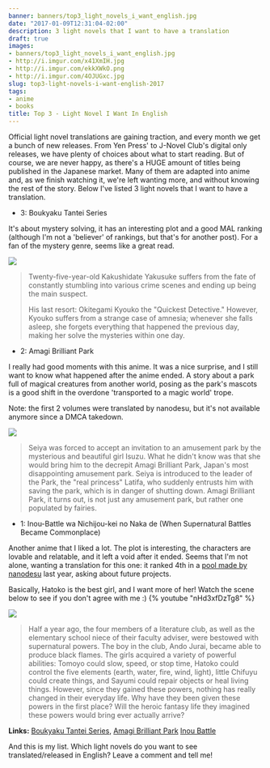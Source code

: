 ```yaml
---
banner: banners/top3_light_novels_i_want_english.jpg
date: "2017-01-09T12:31:04-02:00"
description: 3 light novels that I want to have a translation
draft: true
images:
- banners/top3_light_novels_i_want_english.jpg
- http://i.imgur.com/x41XmIH.jpg
- http://i.imgur.com/ekkXWkO.png
- http://i.imgur.com/4OJUGxc.jpg
slug: top3-light-novels-i-want-english-2017
tags:
- anime
- books
title: Top 3 - Light Novel I Want In English
---
```


Official light novel translations are gaining traction, and every month we get a bunch of new releases. 
From Yen Press' to J-Novel Club's digital only releases, we have plenty of choices about what to start reading. 
But of course, we are never happy, as there's a HUGE amount of titles being published in the Japanese market. 
Many of them are adapted into anime and, as we finish watching it, we're left wanting more, and without knowing the rest of the story. 
Below I've listed 3 light novels that I want to have a translation.

<!--more-->

- 3: Boukyaku Tantei Series

It's about mystery solving, it has an interesting plot and a good MAL ranking (although I'm not a 'believer' of rankings, 
but that's for another post). For a fan of the mystery genre, seems like a great read.

![](http://i.imgur.com/x41XmIH.jpg)

> Twenty-five-year-old Kakushidate Yakusuke suffers from the fate of constantly stumbling into various crime scenes and ending up being the main suspect.
> 
> His last resort: Okitegami Kyouko the "Quickest Detective." However, Kyouko suffers from a strange case of amnesia; 
whenever she falls asleep, she forgets everything that happened the previous day, making her solve the mysteries within one day.

- 2: Amagi Brilliant Park

I really had good moments with this anime. It was a nice surprise, and I still want to know what happened after the anime ended. 
A story about a park full of magical creatures from another world, posing as the park's mascots is a good shift in the overdone 'transported to a magic world' trope.

Note: the first 2 volumes were translated by nanodesu, but it's not available anymore since a DMCA takedown.

![](http://i.imgur.com/ekkXWkO.png)

> Seiya was forced to accept an invitation to an amusement park by the mysterious and beautiful girl Isuzu. 
What he didn't know was that she would bring him to the decrepit Amagi Brilliant Park, Japan's most disappointing amusement park. 
Seiya is introduced to the leader of the Park, the "real princess" Latifa, who suddenly entrusts him with saving the park, 
which is in danger of shutting down. Amagi Brilliant Park, it turns out, is not just any amusement park, but rather one populated by fairies.

- 1: Inou-Battle wa Nichijou-kei no Naka de (When Supernatural Battles Became Commonplace)

Another anime that I liked a lot. The plot is interesting, the characters are lovable and relatable, and it left a void after it ended. 
Seems that I'm not alone, wanting a translation for this one: it ranked 4th in a 
[pool made by nanodesu](https://nanodesutranslations.wordpress.com/2016/07/19/new-project-poll-up-to-4-new-projects-will-open/) last year, 
asking about future projects. 

Basically, Hatoko is the best girl, and I want more of her! Watch the scene below to see if you don't agree with me :)
{% youtube "nHd3xfDzTg8" %}

![](http://i.imgur.com/4OJUGxc.jpg)

> Half a year ago, the four members of a literature club, as well as the elementary school niece of their faculty adviser, 
were bestowed with supernatural powers. The boy in the club, Ando Jurai, became able to produce black flames. 
The girls acquired a variety of powerful abilities: Tomoyo could slow, speed, or stop time, 
Hatoko could control the five elements (earth, water, fire, wind, light), little Chifuyu could create things, 
and Sayumi could repair objects or heal living things. 
However, since they gained these powers, nothing has really changed in their everyday life. 
Why have they been given these powers in the first place? Will the heroic fantasy life they imagined these powers would bring ever actually arrive?


**Links:** [Boukyaku Tantei Series](https://myanimelist.net/manga/94175/Boukyaku_Tantei_Series),
[Amagi Brilliant Park](http://link)
[Inou Battle](https://myanimelist.net/manga/56203/Inou-Battle_wa_Nichijou-kei_no_Naka_de)

And this is my list. Which light novels do you want to see translated/released in English? Leave a comment and tell me!
